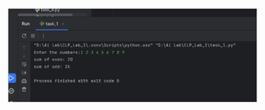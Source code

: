 ![CLP-1 Screenshot](https://github.com/sayed-2299/Academic/raw/main/Artificial%20Intelligence%20(CSE-316)/CLP_1/ScreenShot/task_1.png)
